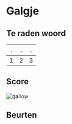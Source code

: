 # Galgje

## Te raden woord

|.|.|.|
|-|-|-|
|1|2|3|

## Score
![gallow](./images/1.png)

## Beurten